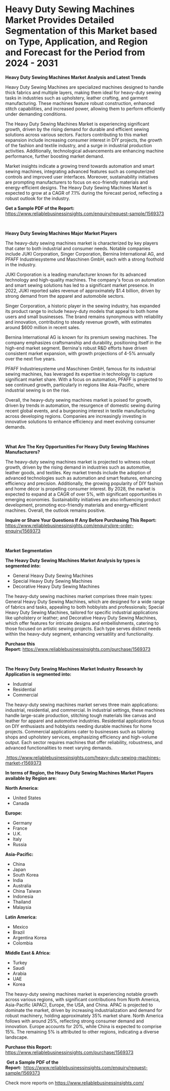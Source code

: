 <p><h1>Heavy Duty Sewing Machines Market Provides Detailed Segmentation of this Market based on Type, Application, and Region and Forecast for the Period from 2024 - 2031</h1></p><p><strong>Heavy Duty Sewing Machines Market Analysis and Latest Trends</strong></p>
<p><p>Heavy Duty Sewing Machines are specialized machines designed to handle thick fabrics and multiple layers, making them ideal for heavy-duty sewing tasks in industries such as upholstery, leather crafting, and garment manufacturing. These machines feature robust construction, enhanced stitch capabilities, and increased power, allowing them to perform efficiently under demanding conditions.</p><p>The Heavy Duty Sewing Machines Market is experiencing significant growth, driven by the rising demand for durable and efficient sewing solutions across various sectors. Factors contributing to this market expansion include increasing consumer interest in DIY projects, the growth of the fashion and textile industry, and a surge in industrial production activities. Additionally, technological advancements are enhancing machine performance, further boosting market demand.</p><p>Market insights indicate a growing trend towards automation and smart sewing machines, integrating advanced features such as computerized controls and improved user interfaces. Moreover, sustainability initiatives are prompting manufacturers to focus on eco-friendly materials and energy-efficient designs. The Heavy Duty Sewing Machines Market is expected to grow at a CAGR of 7.1% during the forecast period, reflecting a robust outlook for the industry.</p></p>
<p><strong>Get a Sample PDF of the Report:&nbsp;</strong> <a href="https://www.reliablebusinessinsights.com/enquiry/request-sample/1569373?utm_campaign=39&utm_medium=2&utm_source=Github&utm_content=ia&utm_term=29122024&utm_id=heavy-duty-sewing-machines">https://www.reliablebusinessinsights.com/enquiry/request-sample/1569373</a></p>
<p>&nbsp;</p>
<p><strong>Heavy Duty Sewing Machines Major Market Players</strong></p>
<p><p>The heavy-duty sewing machines market is characterized by key players that cater to both industrial and consumer needs. Notable companies include JUKI Corporation, Singer Corporation, Bernina International AG, and PFAFF Industriesysteme und Maschinen GmbH, each with a strong foothold in the industry.</p><p>JUKI Corporation is a leading manufacturer known for its advanced technology and high-quality machines. The company's focus on automation and smart sewing solutions has led to a significant market presence. In 2022, JUKI reported sales revenue of approximately $1.4 billion, driven by strong demand from the apparel and automobile sectors.</p><p>Singer Corporation, a historic player in the sewing industry, has expanded its product range to include heavy-duty models that appeal to both home users and small businesses. The brand remains synonymous with reliability and innovation, contributing to steady revenue growth, with estimates around $600 million in recent sales.</p><p>Bernina International AG is known for its premium sewing machines. The company emphasizes craftsmanship and durability, positioning itself in the high-end market segment. Bernina's robust R&D efforts have driven consistent market expansion, with growth projections of 4-5% annually over the next five years.</p><p>PFAFF Industriesysteme und Maschinen GmbH, famous for its industrial sewing machines, has leveraged its expertise in technology to capture significant market share. With a focus on automation, PFAFF is projected to see continued growth, particularly in regions like Asia-Pacific, where industrial sewing is on the rise.</p><p>Overall, the heavy-duty sewing machines market is poised for growth, driven by trends in automation, the resurgence of domestic sewing during recent global events, and a burgeoning interest in textile manufacturing across developing regions. Companies are increasingly investing in innovative solutions to enhance efficiency and meet evolving consumer demands.</p></p>
<p>&nbsp;</p>
<p><strong>What Are The Key Opportunities For Heavy Duty Sewing Machines Manufacturers?</strong></p>
<p><p>The heavy-duty sewing machines market is projected to witness robust growth, driven by the rising demand in industries such as automotive, leather goods, and textiles. Key market trends include the adoption of advanced technologies such as automation and smart features, enhancing efficiency and precision. Additionally, the growing popularity of DIY fashion and home décor is propelling consumer interest. By 2028, the market is expected to expand at a CAGR of over 5%, with significant opportunities in emerging economies. Sustainability initiatives are also influencing product development, promoting eco-friendly materials and energy-efficient machines. Overall, the outlook remains positive.</p></p>
<p><strong>Inquire or Share Your Questions If Any Before Purchasing This Report:</strong> <a href="https://www.reliablebusinessinsights.com/enquiry/pre-order-enquiry/1569373?utm_campaign=39&utm_medium=2&utm_source=Github&utm_content=ia&utm_term=29122024&utm_id=heavy-duty-sewing-machines">https://www.reliablebusinessinsights.com/enquiry/pre-order-enquiry/1569373</a></p>
<p>&nbsp;</p>
<p><strong>Market Segmentation</strong></p>
<p><strong>The Heavy Duty Sewing Machines Market Analysis by types is segmented into:</strong></p>
<p><ul><li>General Heavy Duty Sewing Machines</li><li>Special Heavy Duty Sewing Machines</li><li>Decorative Heavy Duty Sewing Machines</li></ul></p>
<p><p>The heavy-duty sewing machines market comprises three main types: General Heavy Duty Sewing Machines, which are designed for a wide range of fabrics and tasks, appealing to both hobbyists and professionals; Special Heavy Duty Sewing Machines, tailored for specific industrial applications like upholstery or leather; and Decorative Heavy Duty Sewing Machines, which offer features for intricate designs and embellishments, catering to those focused on artistic sewing projects. Each type serves distinct needs within the heavy-duty segment, enhancing versatility and functionality.</p></p>
<p><strong>Purchase this Report:&nbsp;</strong><a href="https://www.reliablebusinessinsights.com/purchase/1569373?utm_campaign=39&utm_medium=2&utm_source=Github&utm_content=ia&utm_term=29122024&utm_id=heavy-duty-sewing-machines">https://www.reliablebusinessinsights.com/purchase/1569373</a></p>
<p>&nbsp;</p>
<p><strong>The Heavy Duty Sewing Machines Market Industry Research by Application is segmented into:</strong></p>
<p><ul><li>Industrial</li><li>Residential</li><li>Commercial</li></ul></p>
<p><p>The heavy-duty sewing machines market serves three main applications: industrial, residential, and commercial. In industrial settings, these machines handle large-scale production, stitching tough materials like canvas and leather for apparel and automotive industries. Residential applications focus on DIY enthusiasts and hobbyists needing durable machines for home projects. Commercial applications cater to businesses such as tailoring shops and upholstery services, emphasizing efficiency and high-volume output. Each sector requires machines that offer reliability, robustness, and advanced functionalities to meet varying demands.</p></p>
<p><a href="https://www.reliablebusinessinsights.com/heavy-duty-sewing-machines-market-r1569373?utm_campaign=39&utm_medium=2&utm_source=Github&utm_content=ia&utm_term=29122024&utm_id=heavy-duty-sewing-machines">&nbsp;https://www.reliablebusinessinsights.com/heavy-duty-sewing-machines-market-r1569373</a></p>
<p><strong>In terms of Region, the Heavy Duty Sewing Machines Market Players available by Region are:</strong></p>
<p>
    <p> <strong> North America: </strong>
        <ul>
            <li>United States</li>
            <li>Canada</li>
        </ul>
        </p> 
    <p> <strong> Europe: </strong>
        <ul>
            <li>Germany</li>
            <li>France</li>
            <li>U.K.</li>
            <li>Italy</li>
            <li>Russia</li>
        </ul>
        </p> 
    <p> <strong> Asia-Pacific: </strong>
        <ul>
            <li>China</li>
            <li>Japan</li>
            <li>South Korea</li>
            <li>India</li>
            <li>Australia</li>
            <li>China Taiwan</li>
            <li>Indonesia</li>
            <li>Thailand</li>
            <li>Malaysia</li>
        </ul>
        </p> 
    <p> <strong> Latin America: </strong>
        <ul>
            <li>Mexico</li>
            <li>Brazil</li>
            <li>Argentina Korea</li>
            <li>Colombia</li>
        </ul>
        </p> 
    <p> <strong> Middle East & Africa: </strong>
        <ul>
            <li>Turkey</li>
            <li>Saudi</li>
            <li>Arabia</li>
            <li>UAE</li>
            <li>Korea</li>
        </ul>
    </p>
    </p>
<p><p>The heavy-duty sewing machines market is experiencing notable growth across various regions, with significant contributions from North America, Asia-Pacific (APAC), Europe, the USA, and China. APAC is projected to dominate the market, driven by increasing industrialization and demand for robust machinery, holding approximately 35% market share. North America follows with around 25%, reflecting strong consumer demand and innovation. Europe accounts for 20%, while China is expected to comprise 15%. The remaining 5% is attributed to other regions, indicating a diverse landscape.</p></p>
<p><strong>Purchase this Report: </strong><a href="https://www.reliablebusinessinsights.com/purchase/1569373?utm_campaign=39&utm_medium=2&utm_source=Github&utm_content=ia&utm_term=29122024&utm_id=heavy-duty-sewing-machines">https://www.reliablebusinessinsights.com/purchase/1569373</a></p>
<p>&nbsp;<strong>Get a Sample PDF of the Report:&nbsp;&nbsp;</strong><a href="https://www.reliablebusinessinsights.com/enquiry/request-sample/1569373?utm_campaign=39&utm_medium=2&utm_source=Github&utm_content=ia&utm_term=29122024&utm_id=heavy-duty-sewing-machines">https://www.reliablebusinessinsights.com/enquiry/request-sample/1569373</a></p>
<p><strong></strong></p>
<p>Check more reports on <a href="https://www.reliablebusinessinsights.com/?utm_campaign=39&utm_medium=2&utm_source=Github&utm_content=ia&utm_term=29122024&utm_id=heavy-duty-sewing-machines">https://www.reliablebusinessinsights.com/</a></p>